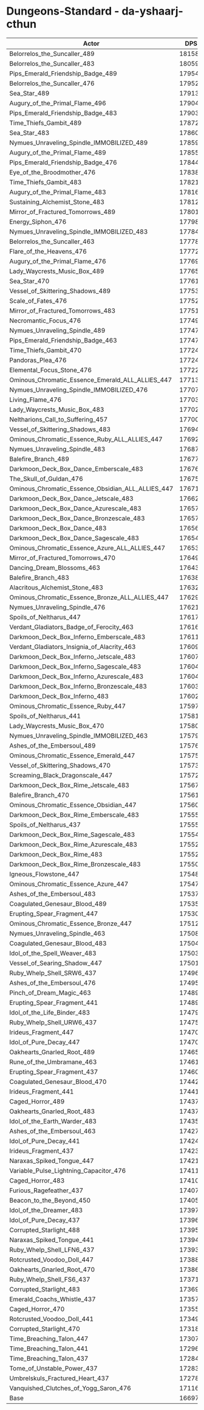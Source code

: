# Dungeons-Standard - da-yshaarj-cthun
| Actor | DPS | Increase |
|---|:---:|:---:|
|Belorrelos_the_Suncaller_489|181580|8.75%|
|Belorrelos_the_Suncaller_483|180595|8.16%|
|Pips_Emerald_Friendship_Badge_489|179547|7.53%|
|Belorrelos_the_Suncaller_476|179524|7.51%|
|Sea_Star_489|179134|7.28%|
|Augury_of_the_Primal_Flame_496|179048|7.23%|
|Pips_Emerald_Friendship_Badge_483|179035|7.22%|
|Time_Thiefs_Gambit_489|178725|7.04%|
|Sea_Star_483|178609|6.97%|
|Nymues_Unraveling_Spindle_IMMOBILIZED_489|178596|6.96%|
|Augury_of_the_Primal_Flame_489|178556|6.93%|
|Pips_Emerald_Friendship_Badge_476|178448|6.87%|
|Eye_of_the_Broodmother_476|178389|6.83%|
|Time_Thiefs_Gambit_483|178217|6.73%|
|Augury_of_the_Primal_Flame_483|178162|6.70%|
|Sustaining_Alchemist_Stone_483|178120|6.67%|
|Mirror_of_Fractured_Tomorrows_489|178015|6.61%|
|Energy_Siphon_476|177985|6.59%|
|Nymues_Unraveling_Spindle_IMMOBILIZED_483|177843|6.51%|
|Belorrelos_the_Suncaller_463|177782|6.47%|
|Flare_of_the_Heavens_476|177723|6.44%|
|Augury_of_the_Primal_Flame_476|177690|6.42%|
|Lady_Waycrests_Music_Box_489|177655|6.39%|
|Sea_Star_470|177611|6.37%|
|Vessel_of_Skittering_Shadows_489|177539|6.33%|
|Scale_of_Fates_476|177523|6.32%|
|Mirror_of_Fractured_Tomorrows_483|177519|6.31%|
|Necromantic_Focus_476|177499|6.30%|
|Nymues_Unraveling_Spindle_489|177477|6.29%|
|Pips_Emerald_Friendship_Badge_463|177473|6.29%|
|Time_Thiefs_Gambit_470|177241|6.15%|
|Pandoras_Plea_476|177240|6.15%|
|Elemental_Focus_Stone_476|177225|6.14%|
|Ominous_Chromatic_Essence_Emerald_ALL_ALLIES_447|177130|6.08%|
|Nymues_Unraveling_Spindle_IMMOBILIZED_476|177071|6.05%|
|Living_Flame_476|177034|6.02%|
|Lady_Waycrests_Music_Box_483|177029|6.02%|
|Neltharions_Call_to_Suffering_457|177007|6.01%|
|Vessel_of_Skittering_Shadows_483|176947|5.97%|
|Ominous_Chromatic_Essence_Ruby_ALL_ALLIES_447|176928|5.96%|
|Nymues_Unraveling_Spindle_483|176870|5.92%|
|Balefire_Branch_489|176777|5.87%|
|Darkmoon_Deck_Box_Dance_Emberscale_483|176760|5.86%|
|The_Skull_of_Guldan_476|176758|5.86%|
|Ominous_Chromatic_Essence_Obsidian_ALL_ALLIES_447|176710|5.83%|
|Darkmoon_Deck_Box_Dance_Jetscale_483|176621|5.78%|
|Darkmoon_Deck_Box_Dance_Azurescale_483|176572|5.75%|
|Darkmoon_Deck_Box_Dance_Bronzescale_483|176572|5.75%|
|Darkmoon_Deck_Box_Dance_483|176560|5.74%|
|Darkmoon_Deck_Box_Dance_Sagescale_483|176548|5.73%|
|Ominous_Chromatic_Essence_Azure_ALL_ALLIES_447|176534|5.72%|
|Mirror_of_Fractured_Tomorrows_470|176493|5.70%|
|Dancing_Dream_Blossoms_463|176438|5.67%|
|Balefire_Branch_483|176388|5.64%|
|Alacritous_Alchemist_Stone_483|176326|5.60%|
|Ominous_Chromatic_Essence_Bronze_ALL_ALLIES_447|176292|5.58%|
|Nymues_Unraveling_Spindle_476|176210|5.53%|
|Spoils_of_Neltharus_447|176178|5.51%|
|Verdant_Gladiators_Badge_of_Ferocity_463|176165|5.50%|
|Darkmoon_Deck_Box_Inferno_Emberscale_483|176114|5.47%|
|Verdant_Gladiators_Insignia_of_Alacrity_463|176090|5.46%|
|Darkmoon_Deck_Box_Inferno_Jetscale_483|176075|5.45%|
|Darkmoon_Deck_Box_Inferno_Sagescale_483|176042|5.43%|
|Darkmoon_Deck_Box_Inferno_Azurescale_483|176040|5.43%|
|Darkmoon_Deck_Box_Inferno_Bronzescale_483|176035|5.42%|
|Darkmoon_Deck_Box_Inferno_483|176022|5.42%|
|Ominous_Chromatic_Essence_Ruby_447|175970|5.39%|
|Spoils_of_Neltharus_441|175813|5.29%|
|Lady_Waycrests_Music_Box_470|175807|5.29%|
|Nymues_Unraveling_Spindle_IMMOBILIZED_463|175792|5.28%|
|Ashes_of_the_Embersoul_489|175764|5.26%|
|Ominous_Chromatic_Essence_Emerald_447|175756|5.26%|
|Vessel_of_Skittering_Shadows_470|175738|5.25%|
|Screaming_Black_Dragonscale_447|175724|5.24%|
|Darkmoon_Deck_Box_Rime_Jetscale_483|175676|5.21%|
|Balefire_Branch_470|175612|5.17%|
|Ominous_Chromatic_Essence_Obsidian_447|175601|5.16%|
|Darkmoon_Deck_Box_Rime_Emberscale_483|175557|5.14%|
|Spoils_of_Neltharus_437|175556|5.14%|
|Darkmoon_Deck_Box_Rime_Sagescale_483|175549|5.13%|
|Darkmoon_Deck_Box_Rime_Azurescale_483|175528|5.12%|
|Darkmoon_Deck_Box_Rime_483|175527|5.12%|
|Darkmoon_Deck_Box_Rime_Bronzescale_483|175508|5.11%|
|Igneous_Flowstone_447|175486|5.10%|
|Ominous_Chromatic_Essence_Azure_447|175472|5.09%|
|Ashes_of_the_Embersoul_483|175379|5.03%|
|Coagulated_Genesaur_Blood_489|175356|5.02%|
|Erupting_Spear_Fragment_447|175305|4.99%|
|Ominous_Chromatic_Essence_Bronze_447|175121|4.88%|
|Nymues_Unraveling_Spindle_463|175088|4.86%|
|Coagulated_Genesaur_Blood_483|175043|4.83%|
|Idol_of_the_Spell_Weaver_483|175038|4.83%|
|Vessel_of_Searing_Shadow_447|175012|4.81%|
|Ruby_Whelp_Shell_SRW6_437|174960|4.78%|
|Ashes_of_the_Embersoul_476|174959|4.78%|
|Pinch_of_Dream_Magic_463|174892|4.74%|
|Erupting_Spear_Fragment_441|174891|4.74%|
|Idol_of_the_Life_Binder_483|174792|4.68%|
|Ruby_Whelp_Shell_URW6_437|174758|4.66%|
|Irideus_Fragment_447|174706|4.63%|
|Idol_of_Pure_Decay_447|174701|4.63%|
|Oakhearts_Gnarled_Root_489|174659|4.60%|
|Rune_of_the_Umbramane_463|174612|4.57%|
|Erupting_Spear_Fragment_437|174603|4.57%|
|Coagulated_Genesaur_Blood_470|174420|4.46%|
|Irideus_Fragment_441|174412|4.45%|
|Caged_Horror_489|174379|4.43%|
|Oakhearts_Gnarled_Root_483|174378|4.43%|
|Idol_of_the_Earth_Warder_483|174352|4.42%|
|Ashes_of_the_Embersoul_463|174271|4.37%|
|Idol_of_Pure_Decay_441|174246|4.35%|
|Irideus_Fragment_437|174237|4.35%|
|Naraxas_Spiked_Tongue_447|174219|4.34%|
|Variable_Pulse_Lightning_Capacitor_476|174113|4.27%|
|Caged_Horror_483|174104|4.27%|
|Furious_Ragefeather_437|174073|4.25%|
|Beacon_to_the_Beyond_450|174054|4.24%|
|Idol_of_the_Dreamer_483|173973|4.19%|
|Idol_of_Pure_Decay_437|173964|4.18%|
|Corrupted_Starlight_488|173950|4.18%|
|Naraxas_Spiked_Tongue_441|173943|4.17%|
|Ruby_Whelp_Shell_LFN6_437|173931|4.16%|
|Rotcrusted_Voodoo_Doll_447|173885|4.14%|
|Oakhearts_Gnarled_Root_470|173861|4.12%|
|Ruby_Whelp_Shell_FS6_437|173714|4.03%|
|Corrupted_Starlight_483|173694|4.02%|
|Emerald_Coachs_Whistle_437|173573|3.95%|
|Caged_Horror_470|173553|3.94%|
|Rotcrusted_Voodoo_Doll_441|173497|3.91%|
|Corrupted_Starlight_470|173187|3.72%|
|Time_Breaching_Talon_447|173070|3.65%|
|Time_Breaching_Talon_441|172965|3.59%|
|Time_Breaching_Talon_437|172843|3.51%|
|Tome_of_Unstable_Power_437|172831|3.51%|
|Umbrelskuls_Fractured_Heart_437|172782|3.48%|
|Vanquished_Clutches_of_Yogg_Saron_476|171163|2.51%|
|Base|166977|0.00%|
